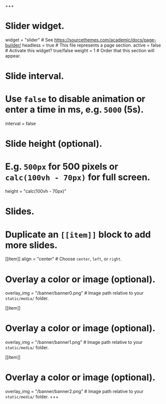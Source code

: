 +++
# Slider widget.
widget = "slider"  # See https://sourcethemes.com/academic/docs/page-builder/
headless = true  # This file represents a page section.
active = false  # Activate this widget? true/false
weight = 1  # Order that this section will appear.

# Slide interval.
# Use `false` to disable animation or enter a time in ms, e.g. `5000` (5s).
interval = false

# Slide height (optional).
# E.g. `500px` for 500 pixels or `calc(100vh - 70px)` for full screen.
height = "calc(100vh - 70px)"

# Slides.
# Duplicate an `[[item]]` block to add more slides.
[[item]]
  align = "center"  # Choose `center`, `left`, or `right`.

  # Overlay a color or image (optional).
  overlay_img = "/banner/banner0.png"  # Image path relative to your `static/media/` folder.


[[item]]
  # Overlay a color or image (optional).
  overlay_img = "/banner/banner1.png"  # Image path relative to your `static/media/` folder.

[[item]]
  # Overlay a color or image (optional).
  overlay_img = "/banner/banner2.png"  # Image path relative to your `static/media/` folder.
+++
